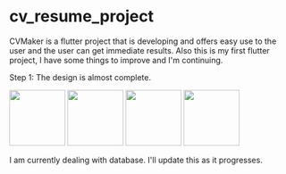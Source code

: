 # cv_resume_project

CVMaker is a flutter project that is developing and offers easy use to the user and the user can get immediate results.
Also this is my first flutter project, I have some things to improve and I'm continuing.

Step 1: The design is almost complete.

<Img src = "https://user-images.githubusercontent.com/45011293/156922486-e0b58143-ebba-4568-b573-4c0f0abcf7a7.png" width="100" >     <Img src = "https://user-images.githubusercontent.com/45011293/156922491-5548ca12-03bc-4551-81cc-a9564bb8483b.png" width="100" >       <Img src = "https://user-images.githubusercontent.com/45011293/156922504-d971f477-bef4-473e-917d-66bc6ccb016b.png" width="100" >    <Img src = "https://user-images.githubusercontent.com/45011293/156922515-a8c54f7c-530b-42b7-825c-f600adaaf49e.png" width="100" >


I am currently dealing with database. I'll update this as it progresses.
